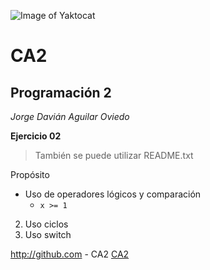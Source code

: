 ![Image of Yaktocat](https://octodex.github.com/images/labtocat.png)

# CA2

## Programación 2
*Jorge Davián Aguilar Oviedo*

**Ejercicio 02**

>También se puede utilizar README.txt

Propósito
  - Uso de operadores lógicos y comparación
    - `x >= 1` 
  2. Uso ciclos
  3. Uso switch

http://github.com - CA2
[CA2](https://github.com/Programacion-II/CA2)
